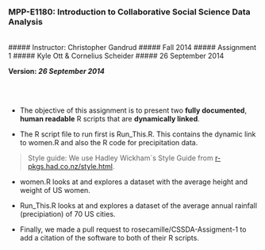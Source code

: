 ### MPP-E1180: Introduction to Collaborative Social Science Data Analysis
<br />
##### Instructor: Christopher Gandrud
##### Fall 2014
##### Assignment 1
##### Kyle Ott & Cornelius Scheider
##### 26 September 2014

**Version: *26 September 2014***

<br />
<br />

- The objective of this assignment is to present two **fully documented**, **human readable** R scripts that are **dynamically linked**.

- The R script file to run first is Run_This.R. This contains the dynamic link to women.R and also the R code for precipitation data.

> Style guide: We use Hadley Wickham´s Style Guide from [r-pkgs.had.co.nz/style.html](http://r-pkgs.had.co.nz/style.html).

- women.R looks at and explores a dataset with the average height and weight of US women.

- Run_This.R looks at and explores a dataset of the average annual rainfall (precipiation) of 70 US cities.

- Finally, we made a pull request to rosecamille/CSSDA-Assigment-1 to add a citation of the software to both of their R scripts.
